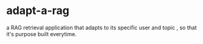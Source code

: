 # adapt-a-rag
a RAG retrieval application that adapts to its specific user and topic , so that it's purpose built everytime.
